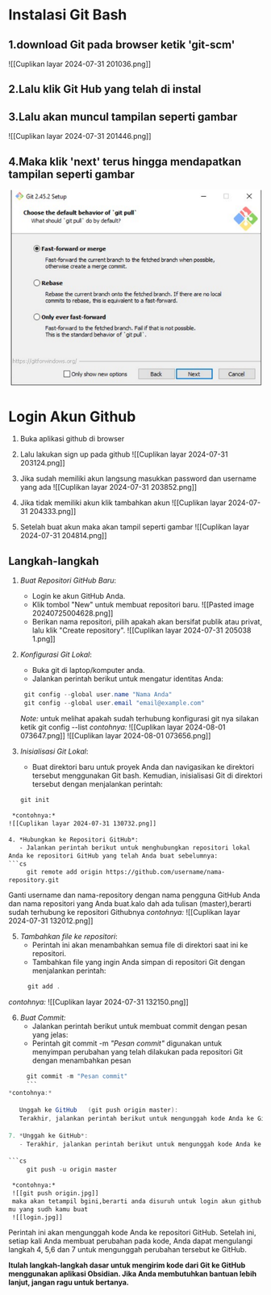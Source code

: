 # Instalasi Git Bash
## 1.download Git pada browser ketik 'git-scm'
![[Cuplikan layar 2024-07-31 201036.png]]
## 2.Lalu klik Git Hub yang telah di instal

## 3.Lalu akan muncul tampilan seperti gambar

![[Cuplikan layar 2024-07-31 201446.png]]


## 4.Maka klik 'next' terus hingga mendapatkan tampilan seperti gambar
![](assets/p.png)

# Login Akun Github
1. Buka aplikasi github di browser 
2. Lalu lakukan sign up pada github
![[Cuplikan layar 2024-07-31 203124.png]]

3. Jika sudah memiliki akun langsung masukkan password dan username yang ada
![[Cuplikan layar 2024-07-31 203852.png]]

4. Jika tidak memiliki akun klik tambahkan akun
![[Cuplikan layar 2024-07-31 204333.png]]

5. Setelah buat akun maka akan tampil seperti gambar
![[Cuplikan layar 2024-07-31 204814.png]]

## Langkah-langkah

1. *Buat Repositori GitHub Baru*:
   - Login ke akun GitHub Anda.
   - Klik tombol "New" untuk membuat repositori baru.
   ![[Pasted image 20240725004628.png]]
   - Berikan nama repositori, pilih apakah akan bersifat publik atau privat, lalu klik "Create repository".
   ![[Cuplikan layar 2024-07-31 205038 1.png]]

2. *Konfigurasi Git Lokal*:
   - Buka git di laptop/komputer anda.
   - Jalankan perintah berikut untuk mengatur identitas Anda:
    ```CS
     git config --global user.name "Nama Anda"
     git config --global user.email "email@example.com"
     ```

    *Note:* untuk melihat apakah sudah terhubung konfigurasi git nya silakan ketik 
         git config --list
 *contohnya:* 
![[Cuplikan layar 2024-08-01 073647.png]]
![[Cuplikan layar 2024-08-01 073656.png]]

3. *Inisialisasi Git Lokal*:
   -  Buat direktori baru untuk proyek Anda dan navigasikan ke direktori tersebut menggunakan Git bash. Kemudian, inisialisasi Git di direktori tersebut dengan menjalankan perintah:
     ```cs
     git init
```
 *contohnya:*
![[Cuplikan layar 2024-07-31 130732.png]]

4. *Hubungkan ke Repositori GitHub*:
   - Jalankan perintah berikut untuk menghubungkan repositori lokal Anda ke repositori GitHub yang telah Anda buat sebelumnya:
```cs
     git remote add origin https://github.com/username/nama-repository.git
   ```
   Ganti username dan nama-repository dengan nama pengguna GitHub Anda dan nama repositori yang Anda buat.kalo dah ada tulisan (master),berarti sudah terhubung ke repositori Githubnya
*contohnya:*
![[Cuplikan layar 2024-07-31 132012.png]]
   
5. *Tambahkan file ke repositori*: 
   - Perintah ini akan menambahkan semua file di direktori saat ini ke repositori.
   - Tambahkan file yang ingin Anda simpan di repositori Git dengan menjalankan perintah:
   ```cs
     git add .
     ```
*contohnya:*
![[Cuplikan layar 2024-07-31 132150.png]]

6. *Buat Commit:*
   - Jalankan perintah berikut untuk membuat commit dengan pesan yang jelas:
   - Perintah git commit -m *"Pesan commit"* digunakan untuk menyimpan perubahan yang telah dilakukan pada repositori Git dengan menambahkan pesan
```cs
     git commit -m "Pesan commit"
     ```
*contohnya:*

   Unggah ke GitHub   (git push origin master):
   Terakhir, jalankan perintah berikut untuk mengunggah kode Anda ke GitHub:

7. *Unggah ke GitHub*:
   - Terakhir, jalankan perintah berikut untuk mengunggah kode Anda ke GitHub:
    
```cs
     git push -u origin master
```

     *contohnya:*
     ![[git push origin.jpg]]
     maka akan tetampil bgini,berarti anda disuruh untuk login akun github mu yang sudh kamu buat 
     ![[login.jpg]]
   Perintah ini akan mengunggah kode Anda ke repositori GitHub. Setelah ini, setiap kali Anda membuat perubahan pada kode, Anda dapat mengulangi langkah 4, 5,6 dan 7 untuk mengunggah perubahan tersebut ke GitHub.

**Itulah langkah-langkah dasar untuk mengirim kode dari Git ke GitHub menggunakan aplikasi Obsidian. Jika Anda membutuhkan bantuan lebih lanjut, jangan ragu untuk bertanya.**